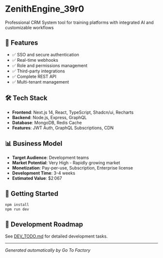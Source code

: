 # ZenithEngine_39r0

Professional CRM System tool for training platforms with integrated AI and customizable workflows

## 🚀 Features

- ✅ SSO and secure authentication
- ✅ Real-time webhooks
- ✅ Role and permissions management
- ✅ Third-party integrations
- ✅ Complete REST API
- ✅ Multi-tenant management

## 🛠️ Tech Stack

- **Frontend**: Next.js 14, React, TypeScript, Shadcn/ui, Recharts
- **Backend**: Node.js, Express, GraphQL
- **Database**: MongoDB, Redis Cache
- **Features**: JWT Auth, GraphQL Subscriptions, CDN

## 📊 Business Model

- **Target Audience**: Development teams
- **Market Potential**: Very High - Rapidly growing market
- **Monetization**: Pay-per-use, Subscription, Enterprise license
- **Development Time**: 3-4 weeks
- **Estimated Value**: $2 067

## 🚀 Getting Started

```bash
npm install
npm run dev
```

## 📝 Development Roadmap

See [DEV_TODO.md](./DEV_TODO.md) for detailed development tasks.

---
*Generated automatically by Go To Factory*